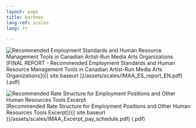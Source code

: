 ```yaml
---
layout: page
title: barèmes
lang-ref: scales
lang: fr

---
```

<img class="doc" src="{{ site.baseurl }}/assets/img/archive.svg" alt="Recommended Employment Standards and Human Resource Management Tools in Canadian Artist-Run Media Arts Organizations"/>[FINAL REPORT - Recommended Employment Standards and Human Resource Management Tools in Canadian Artist-Run Media Arts Organizations]({{ site.baseurl }}/assets/scales/IMAA_ES_report_EN.pdf) (.pdf)

<img class="doc" src="{{ site.baseurl }}/assets/img/archive.svg" alt="Recommended Rate Structure for Employment Positions and Other Human Resources Tools Excerpt"/>[Recommended Rate Structure for Employment Positions and Other Human Resources Tools Excerpt]({{ site.baseurl }}/assets/scales/IMAA_Excerpt_pay_schedule.pdf) (.pdf)